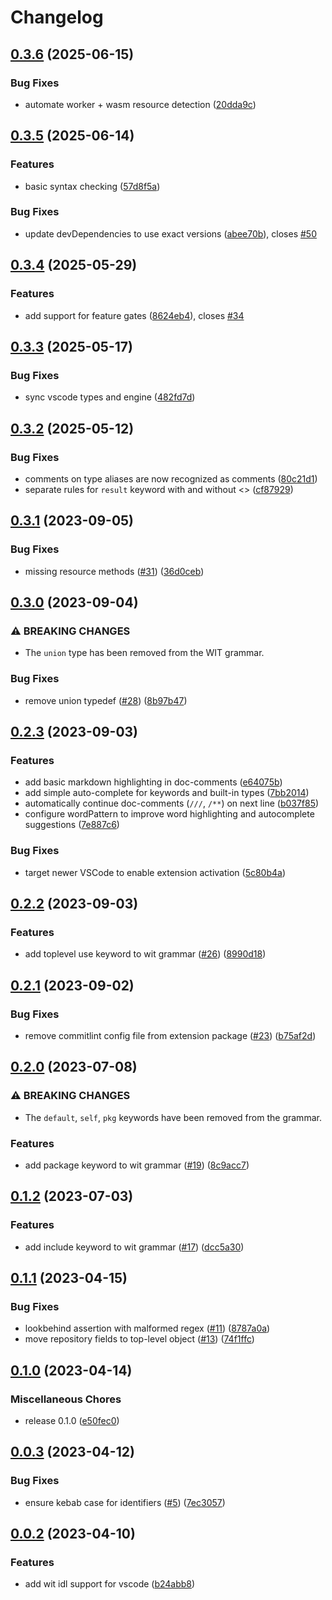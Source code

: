 # Changelog

## [0.3.6](https://github.com/bytecodealliance/vscode-wit/compare/wit-idl-v0.3.5...wit-idl-v0.3.6) (2025-06-15)


### Bug Fixes

* automate worker + wasm resource detection ([20dda9c](https://github.com/bytecodealliance/vscode-wit/commit/20dda9c797454850d5b6586592ea7c935460ae1b))

## [0.3.5](https://github.com/bytecodealliance/vscode-wit/compare/wit-idl-v0.3.4...wit-idl-v0.3.5) (2025-06-14)


### Features

* basic syntax checking ([57d8f5a](https://github.com/bytecodealliance/vscode-wit/commit/57d8f5a78a9869060e5ace869eb751bb7debaa4e))


### Bug Fixes

* update devDependencies to use exact versions ([abee70b](https://github.com/bytecodealliance/vscode-wit/commit/abee70b05fae6015fc7993596ef69dc96387ab54)), closes [#50](https://github.com/bytecodealliance/vscode-wit/issues/50)

## [0.3.4](https://github.com/bytecodealliance/vscode-wit/compare/wit-idl-v0.3.3...wit-idl-v0.3.4) (2025-05-29)


### Features

* add support for feature gates ([8624eb4](https://github.com/bytecodealliance/vscode-wit/commit/8624eb4af5f291bd6952a210966ff3f4865c52c5)), closes [#34](https://github.com/bytecodealliance/vscode-wit/issues/34)

## [0.3.3](https://github.com/bytecodealliance/vscode-wit/compare/wit-idl-v0.3.2...wit-idl-v0.3.3) (2025-05-17)


### Bug Fixes

* sync vscode types and engine ([482fd7d](https://github.com/bytecodealliance/vscode-wit/commit/482fd7d6b4a33ba8440560c4a9644c784fcd2ca6))

## [0.3.2](https://github.com/bytecodealliance/vscode-wit/compare/wit-idl-v0.3.1...wit-idl-v0.3.2) (2025-05-12)


### Bug Fixes

* comments on type aliases are now recognized as comments ([80c21d1](https://github.com/bytecodealliance/vscode-wit/commit/80c21d19ee4004bbcccf68c71ed13ceba6c4e7f6))
* separate rules for `result` keyword with and without &lt;&gt; ([cf87929](https://github.com/bytecodealliance/vscode-wit/commit/cf8792998880407f31399418a964bfe43454c54f))

## [0.3.1](https://github.com/bytecodealliance/vscode-wit/compare/wit-idl-v0.3.0...wit-idl-v0.3.1) (2023-09-05)


### Bug Fixes

* missing resource methods ([#31](https://github.com/bytecodealliance/vscode-wit/issues/31)) ([36d0ceb](https://github.com/bytecodealliance/vscode-wit/commit/36d0ceb7a565b3b7e48b696c6322ffb88ea6e3c0))

## [0.3.0](https://github.com/bytecodealliance/vscode-wit/compare/wit-idl-v0.2.3...wit-idl-v0.3.0) (2023-09-04)


### ⚠ BREAKING CHANGES

* The `union` type has been removed from the WIT grammar.

### Bug Fixes

* remove union typedef ([#28](https://github.com/bytecodealliance/vscode-wit/issues/28)) ([8b97b47](https://github.com/bytecodealliance/vscode-wit/commit/8b97b47b98a9fcf018cc5a879c0f30b44866d911))

## [0.2.3](https://github.com/bytecodealliance/vscode-wit/compare/wit-idl-v0.2.2...wit-idl-v0.2.3) (2023-09-03)


### Features

* add basic markdown highlighting in doc-comments ([e64075b](https://github.com/bytecodealliance/vscode-wit/commit/e64075b4c76041e3262f690b1e8f918bc69b74b6))
* add simple auto-complete for keywords and built-in types ([7bb2014](https://github.com/bytecodealliance/vscode-wit/commit/7bb2014f3d08b3d5a7084008163b2580d758366f))
* automatically continue doc-comments (`///`, `/**`) on next line ([b037f85](https://github.com/bytecodealliance/vscode-wit/commit/b037f853533db8323dd988f98afe0951440b7bf6))
* configure wordPattern to improve word highlighting and autocomplete suggestions ([7e887c6](https://github.com/bytecodealliance/vscode-wit/commit/7e887c6e50ff76576abc4d7ef45cc61e626124fc))


### Bug Fixes

* target newer VSCode to enable extension activation ([5c80b4a](https://github.com/bytecodealliance/vscode-wit/commit/5c80b4ad730f79100ced29970e963d034ff09dc6))

## [0.2.2](https://github.com/bytecodealliance/vscode-wit/compare/wit-idl-v0.2.1...wit-idl-v0.2.2) (2023-09-03)


### Features

* add toplevel use keyword to wit grammar ([#26](https://github.com/bytecodealliance/vscode-wit/issues/26)) ([8990d18](https://github.com/bytecodealliance/vscode-wit/commit/8990d1836f2eb9e03de2fad0cb1d7acd1e7e61cb))

## [0.2.1](https://github.com/bytecodealliance/vscode-wit/compare/wit-idl-v0.2.0...wit-idl-v0.2.1) (2023-09-02)


### Bug Fixes

* remove commitlint config file from extension package ([#23](https://github.com/bytecodealliance/vscode-wit/issues/23)) ([b75af2d](https://github.com/bytecodealliance/vscode-wit/commit/b75af2d050344f545f6c7dc848a6cd8a01160517))

## [0.2.0](https://github.com/bytecodealliance/vscode-wit/compare/wit-idl-v0.1.2...wit-idl-v0.2.0) (2023-07-08)


### ⚠ BREAKING CHANGES

* The `default`, `self`, `pkg` keywords have been removed from the grammar.

### Features

* add package keyword to wit grammar ([#19](https://github.com/bytecodealliance/vscode-wit/issues/19)) ([8c9acc7](https://github.com/bytecodealliance/vscode-wit/commit/8c9acc7cb65b2dec1f15f2de8557c2e2f21e347c))

## [0.1.2](https://github.com/bytecodealliance/vscode-wit/compare/wit-idl-v0.1.1...wit-idl-v0.1.2) (2023-07-03)


### Features

* add include keyword to wit grammar ([#17](https://github.com/bytecodealliance/vscode-wit/issues/17)) ([dcc5a30](https://github.com/bytecodealliance/vscode-wit/commit/dcc5a30d300146eac0ee5fac8287a4d30ce6106f))

## [0.1.1](https://github.com/bytecodealliance/vscode-wit/compare/wit-idl-v0.1.0...wit-idl-v0.1.1) (2023-04-15)


### Bug Fixes

* lookbehind assertion with malformed regex ([#11](https://github.com/bytecodealliance/vscode-wit/issues/11)) ([8787a0a](https://github.com/bytecodealliance/vscode-wit/commit/8787a0a9c283249448f07a7ee97d2a9e7365e4ac))
* move repository fields to top-level object ([#13](https://github.com/bytecodealliance/vscode-wit/issues/13)) ([74f1ffc](https://github.com/bytecodealliance/vscode-wit/commit/74f1ffcf9ed0bd700066e51721bff042a1589c93))

## [0.1.0](https://github.com/bytecodealliance/vscode-wit/compare/wit-idl-v0.0.3...wit-idl-v0.1.0) (2023-04-14)


### Miscellaneous Chores

* release 0.1.0 ([e50fec0](https://github.com/bytecodealliance/vscode-wit/commit/e50fec096a700b25b98570381eb77f2be9962ab2))

## [0.0.3](https://github.com/bytecodealliance/vscode-wit/compare/wit-idl-v0.0.2...wit-idl-v0.0.3) (2023-04-12)


### Bug Fixes

* ensure kebab case for identifiers ([#5](https://github.com/bytecodealliance/vscode-wit/issues/5)) ([7ec3057](https://github.com/bytecodealliance/vscode-wit/commit/7ec30578ba6257669a40fa757688a82eebcef992))

## [0.0.2](https://github.com/bytecodealliance/vscode-wit/compare/wit-idl-v0.0.1...wit-idl-v0.0.2) (2023-04-10)


### Features

* add wit idl support for vscode ([b24abb8](https://github.com/bytecodealliance/vscode-wit/commit/b24abb873864a3d1fae838f101b7e3a06183e6a2))
